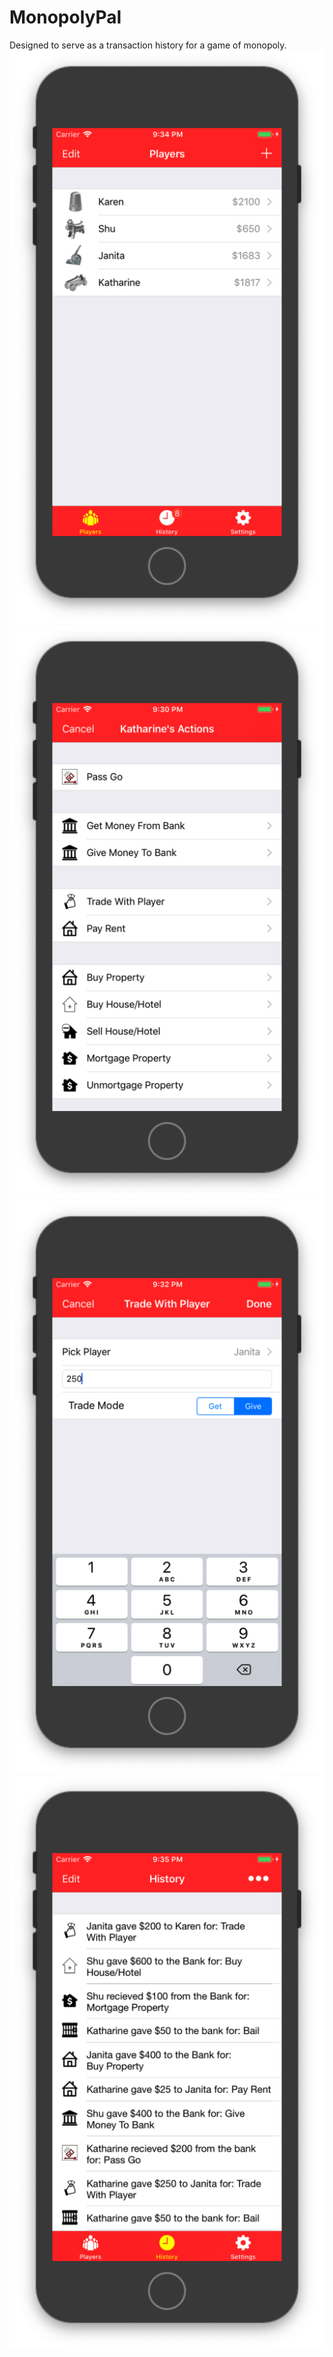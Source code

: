 # MonopolyPal #
Designed to serve as a transaction history for a game of monopoly.
![Alt text](Players.png)
![Alt text](Actions.png)
![Alt text](Trade.png)
![Alt text](History.png)
